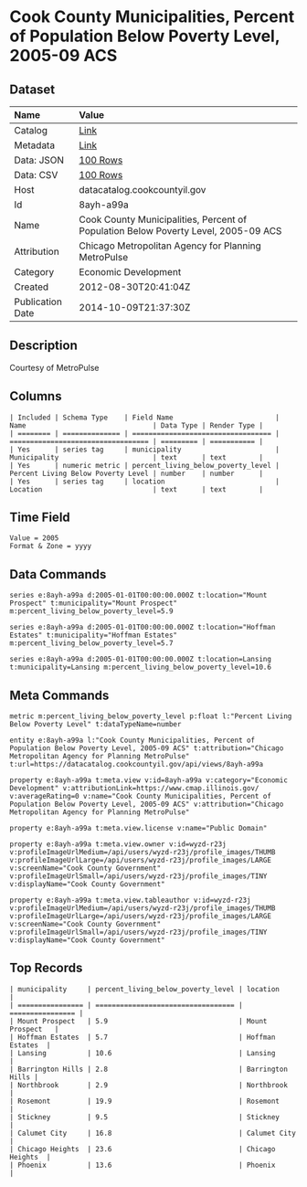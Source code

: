 # Cook County Municipalities, Percent of Population Below Poverty Level, 2005-09 ACS

## Dataset

| Name | Value |
| :--- | :---- |
| Catalog | [Link](https://catalog.data.gov/dataset/cook-county-municipalities-percent-of-population-below-poverty-level-2005-09-acs-3721c) |
| Metadata | [Link](https://datacatalog.cookcountyil.gov/api/views/8ayh-a99a) |
| Data: JSON | [100 Rows](https://datacatalog.cookcountyil.gov/api/views/8ayh-a99a/rows.json?max_rows=100) |
| Data: CSV | [100 Rows](https://datacatalog.cookcountyil.gov/api/views/8ayh-a99a/rows.csv?max_rows=100) |
| Host | datacatalog.cookcountyil.gov |
| Id | 8ayh-a99a |
| Name | Cook County Municipalities, Percent of Population Below Poverty Level, 2005-09 ACS |
| Attribution | Chicago Metropolitan Agency for Planning MetroPulse |
| Category | Economic Development |
| Created | 2012-08-30T20:41:04Z |
| Publication Date | 2014-10-09T21:37:30Z |

## Description

Courtesy of MetroPulse

## Columns

```ls
| Included | Schema Type    | Field Name                         | Name                               | Data Type | Render Type |
| ======== | ============== | ================================== | ================================== | ========= | =========== |
| Yes      | series tag     | municipality                       | Municipality                       | text      | text        |
| Yes      | numeric metric | percent_living_below_poverty_level | Percent Living Below Poverty Level | number    | number      |
| Yes      | series tag     | location                           | Location                           | text      | text        |
```

## Time Field

```ls
Value = 2005
Format & Zone = yyyy
```

## Data Commands

```ls
series e:8ayh-a99a d:2005-01-01T00:00:00.000Z t:location="Mount Prospect" t:municipality="Mount Prospect" m:percent_living_below_poverty_level=5.9

series e:8ayh-a99a d:2005-01-01T00:00:00.000Z t:location="Hoffman Estates" t:municipality="Hoffman Estates" m:percent_living_below_poverty_level=5.7

series e:8ayh-a99a d:2005-01-01T00:00:00.000Z t:location=Lansing t:municipality=Lansing m:percent_living_below_poverty_level=10.6
```

## Meta Commands

```ls
metric m:percent_living_below_poverty_level p:float l:"Percent Living Below Poverty Level" t:dataTypeName=number

entity e:8ayh-a99a l:"Cook County Municipalities, Percent of Population Below Poverty Level, 2005-09 ACS" t:attribution="Chicago Metropolitan Agency for Planning MetroPulse" t:url=https://datacatalog.cookcountyil.gov/api/views/8ayh-a99a

property e:8ayh-a99a t:meta.view v:id=8ayh-a99a v:category="Economic Development" v:attributionLink=https://www.cmap.illinois.gov/ v:averageRating=0 v:name="Cook County Municipalities, Percent of Population Below Poverty Level, 2005-09 ACS" v:attribution="Chicago Metropolitan Agency for Planning MetroPulse"

property e:8ayh-a99a t:meta.view.license v:name="Public Domain"

property e:8ayh-a99a t:meta.view.owner v:id=wyzd-r23j v:profileImageUrlMedium=/api/users/wyzd-r23j/profile_images/THUMB v:profileImageUrlLarge=/api/users/wyzd-r23j/profile_images/LARGE v:screenName="Cook County Government" v:profileImageUrlSmall=/api/users/wyzd-r23j/profile_images/TINY v:displayName="Cook County Government"

property e:8ayh-a99a t:meta.view.tableauthor v:id=wyzd-r23j v:profileImageUrlMedium=/api/users/wyzd-r23j/profile_images/THUMB v:profileImageUrlLarge=/api/users/wyzd-r23j/profile_images/LARGE v:screenName="Cook County Government" v:profileImageUrlSmall=/api/users/wyzd-r23j/profile_images/TINY v:displayName="Cook County Government"
```

## Top Records

```ls
| municipality     | percent_living_below_poverty_level | location         | 
| ================ | ================================== | ================ | 
| Mount Prospect   | 5.9                                | Mount Prospect   | 
| Hoffman Estates  | 5.7                                | Hoffman Estates  | 
| Lansing          | 10.6                               | Lansing          | 
| Barrington Hills | 2.8                                | Barrington Hills | 
| Northbrook       | 2.9                                | Northbrook       | 
| Rosemont         | 19.9                               | Rosemont         | 
| Stickney         | 9.5                                | Stickney         | 
| Calumet City     | 16.8                               | Calumet City     | 
| Chicago Heights  | 23.6                               | Chicago Heights  | 
| Phoenix          | 13.6                               | Phoenix          | 
```